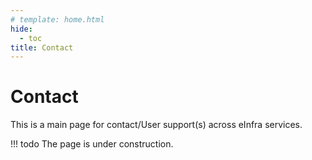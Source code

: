 ```yaml
---
# template: home.html
hide:
  - toc
title: Contact
---
```

# Contact

This is a main page for contact/User support(s) across eInfra services.

!!! todo
    The page is under construction.








